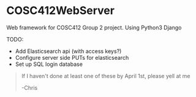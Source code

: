 # COSC412WebServer
Web framework for COSC412 Group 2 project. Using Python3 Django

TODO: 
* Add Elasticsearch api (with access keys?)
* Configure server side PUTs for elasticsearch
* Set up SQL login database

>If I haven't done at least one of these by April 1st, please yell at me
>
>-Chris
